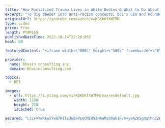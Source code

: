 ```yaml
---
title: "How Racialized Trauma Lives in White Bodies & What to Do About it"
excerpt: "To dig deeper into anti-racism concepts, bci's CEO and Founder Ritu Bhasin hosted a conversation with a very special guest: Resmaa Menakem, author of the New York Times bestseller My Grandmother’s Hands and the book The Quaking of America: An Embodied Guide to Navigating Our Nation’s Upheaval and Racial"
originalUrl: https://youtube.com/watch?v=KGKbKfXWTMM
type: video
price: Free
length: PT4M16S
publishedDateTime: 2022-10-24T22:26:06Z
heat: 80

featuredContent: "<iframe width=\"800\" height=\"500\" frameborder=\"0\" src=\"https://www.youtube.com/embed/KGKbKfXWTMM\" allow=\"accelerometer; autoplay; encrypted-media; gyroscope; picture-in-picture\" allowfullscreen></iframe>"

provider:
  name: bhasin consulting inc.
  domain: bhasinconsulting.com

topics:
  - DEI

images:
  - url: https://i.ytimg.com/vi/KGKbKfXWTMM/maxresdefault.jpg
    width: 1280
    height: 720
    isCached: true

secured: "LlL+vYwKkwSYwQ7HilvJwB6VpoCMiR92HAaMsO9ak1F/n+yeAZKSgNuthhJZRDtGh3oB4OOMeG7LrF9YOiKsk3qvPfgkQ/QoxYjdzXNPySXuGhc0YlGUlhCDT4tEHisPpyRlwTPUiaeWUp1oxOo5tFBjMayfDitBW4iOeGlnzwkDFwn+DWnXrnM12mLQ2gXkseDJnImWnq/GvENmNMvgAkpRM89cdDYhNjpS1pkg3LS6EdR+qPDKQxy1FUTMK325SMY0eNt/3KmHnjEbtOBYPsif9pGkqXt0523vqd3YA6Xn+iIGKQCEwEQZObjyngACs6AsRzvr5y3Cl/dV/0DIoQk7VzRLqvuOFJKiQqmYiNgOCnjtWwkwJ62RVzcl3c0/Szc0pRpq7ybwJtdEgV/HBu0c0mHRbcG9Bmh1haLbTX4=;JYRILi8JrUx5Z+LwjMZqsQ=="
---
```


